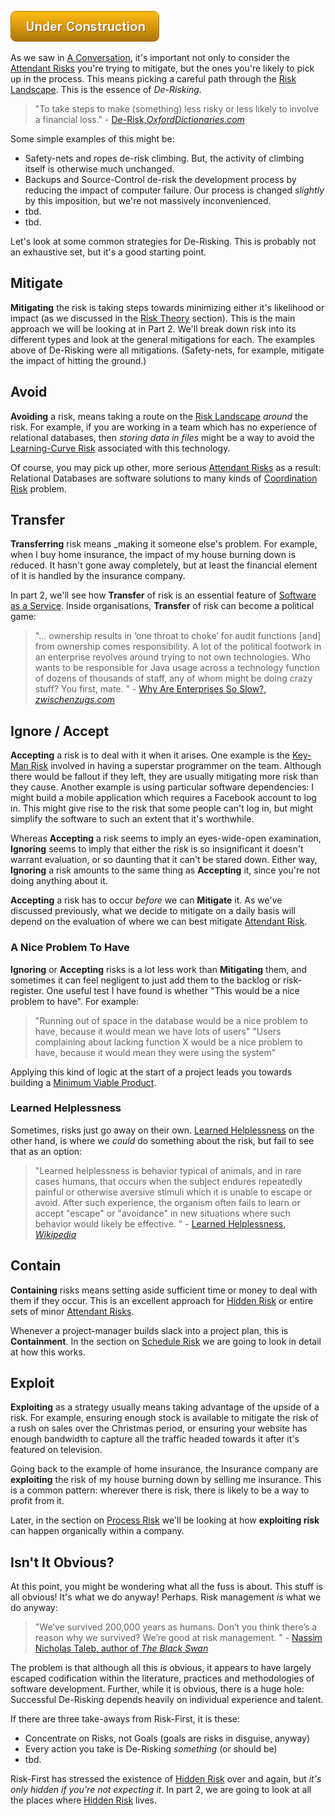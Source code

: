 ![Under Construction](images/state/uc.png)

As we saw in [A Conversation](A-Conversation), it's important not only to consider the [Attendant Risks](Glossary#attendant-risk) you're trying to mitigate, but the ones you're likely to pick up in the process.  This means picking a careful path through the [Risk Landscape](Glossary#risk-landscape).  This is the essence of _De-Risking_. 

> "To take steps to make (something) less risky or less likely to involve a financial loss." - [De-Risk,_OxfordDictionaries.com_](https://en.oxforddictionaries.com/definition/de-risk)

Some simple examples of this might be:

- Safety-nets and ropes de-risk climbing.  But, the activity of climbing itself is otherwise much unchanged.
- Backups and Source-Control de-risk the development process by reducing the impact of computer failure.  Our process is changed _slightly_ by this imposition, but we're not massively inconvenienced.
- tbd.
- tbd.

Let's look at some common strategies for De-Risking.  This is probably not an exhaustive set, but it's a good starting point.

## Mitigate

**Mitigating** the risk is taking steps towards minimizing either it's likelihood or impact (as we discussed in the [Risk Theory](Risk-Theory) section).  This is the main approach we will be looking at in Part 2.   We'll break down risk into its different types and look at the general mitigations for each.  The examples above of De-Risking were all mitigations.  (Safety-nets, for example, mitigate the impact of hitting the ground.)  

## Avoid

**Avoiding** a risk, means taking a route on the [Risk Landscape](Glossary#risk-landscape) _around_ the risk.  For example, if you are working in a team which has no experience of relational databases, then _storing data in files_ might be a way to avoid the [Learning-Curve Risk](Communication-Risk#learning-curve-risk) associated with this technology.  

Of course, you may pick up other, more serious [Attendant Risks](Glossary#attendant-risk) as a result: Relational Databases are software solutions to many kinds of [Coordination Risk](Coordination-Risk) problem.

## Transfer

**Transferring** risk means _making it someone else's problem.  For example, when I buy home insurance, the impact of my house burning down is reduced.  It hasn't gone away completely, but at least the financial element of it is handled by the insurance company.

In part 2, we'll see how **Transfer** of risk is an essential feature of [Software as a Service](Software-Dependency-Risk).  Inside organisations, **Transfer** of risk can become a political game:

> "... ownership results in ‘one throat to choke’ for audit functions [and] from ownership comes responsibility. A lot of the political footwork in an enterprise revolves around trying to not own technologies. Who wants to be responsible for Java usage across a technology function of dozens of thousands of staff, any of whom might be doing crazy stuff? You first, mate. " - [Why Are Enterprises So Slow?, _zwischenzugs.com_](https://zwischenzugs.com/2018/10/02/why-are-enterprises-so-slow/)

## Ignore / Accept

**Accepting** a risk is to deal with it when it arises.   One example is the [Key-Man Risk](Schedule-Risk#staff-risk) involved in having a superstar programmer on the team.  Although there would be fallout if they left, they are usually mitigating more risk than they cause.  Another example is using particular software dependencies:   I might build a mobile application which requires a Facebook account to log in.  This might give rise to the risk that some people can't log in, but might simplify the software to such an extent that it's worthwhile.

Whereas **Accepting** a risk seems to imply an eyes-wide-open examination, **Ignoring** seems to imply that either the risk is so insignificant it doesn't warrant evaluation, or so daunting that it can't be stared down.  Either way, **Ignoring** a risk amounts to the same thing as **Accepting** it, since you're not doing anything about it. 

**Accepting** a risk has to occur _before_ we can **Mitigate** it.  As we've discussed previously, what we decide to mitigate on a daily basis will depend on the evaluation of where we can best mitigate [Attendant Risk](Glossary#attendant-risk).   

### A Nice Problem To Have

**Ignoring** or **Accepting** risks is a lot less work than **Mitigating** them, and sometimes it can feel negligent to just add them to the backlog or risk-register.  One useful test I have found is whether "This would be a nice problem to have".  For example:

> "Running out of space in the database would be a nice problem to have, because it would mean we have lots of users"
> "Users complaining about lacking function X would be a nice problem to have, because it would mean they were using the system"

Applying this kind of logic at the start of a project leads you towards building a [Minimum Viable Product](https://en.wikipedia.org/wiki/Minimum_viable_product).

### Learned Helplessness

Sometimes, risks just go away on their own.  [Learned Helplessness](https://en.wikipedia.org/wiki/Learned_helplessness) on the other hand, is where we _could_ do something about the risk, but fail to see that as an option:

> "Learned helplessness is behavior typical of animals, and in rare cases humans, that occurs when the subject endures repeatedly painful or otherwise aversive stimuli which it is unable to escape or avoid. After such experience, the organism often fails to learn or accept "escape" or "avoidance" in new situations where such behavior would likely be effective. " - [Learned Helplessness, _Wikipedia_](https://en.wikipedia.org/wiki/Learned_helplessness)

## Contain

**Containing** risks means setting aside sufficient time or money to deal with them if they occur.  This is an excellent approach for [Hidden Risk](Glossary#hidden-risk) or entire sets of minor [Attendant Risks](Glossary#attendant-risk).  

Whenever a project-manager builds slack into a project plan, this is **Containment**.  In the section on [Schedule Risk](Schedule-Risk) we are going to look in detail at how this works. 

## Exploit

**Exploiting** as a strategy usually means taking advantage of the upside of a risk.   For example, ensuring enough stock is available to mitigate the risk of a rush on sales over the Christmas period, or ensuring your website has enough bandwidth to capture all the traffic headed towards it after it's featured on television.  

Going back to the example of home insurance, the Insurance company are **exploiting** the risk of my house burning down by selling me insurance.  This is a common pattern:  wherever there is risk, there is likely to be a way to profit from it.  

Later, in the section on [Process Risk](Process-Risk) we'll be looking at how **exploiting risk** can happen organically within a company. 

## Isn't It Obvious?

At this point, you might be wondering what all the fuss is about.   This stuff is all obvious!  It's what we do anyway!  Perhaps.  Risk management _is_ what we do anyway: 
 
 > "We’ve survived 200,000 years as humans.  Don’t you think there’s a reason why we survived? We’re good at risk management. " - [Nassim Nicholas Taleb, author of _The Black Swan_](https://www.zerohedge.com/news/2018-03-13/taleb-best-thing-society-bankruptcy-goldman-sachs)
 
The problem is that although all this _is_ obvious, it appears to have largely escaped codification within the literature, practices and methodologies of software development.  Further, while it is obvious, there is a huge hole:   Successful De-Risking depends heavily on individual experience and talent.  

If there are three take-aways from Risk-First, it is these:

- Concentrate on Risks, not Goals (goals are risks in disguise, anyway)
- Every action you take is De-Risking _something_ (or should be)
- tbd.


Risk-First has stressed the existence of [Hidden Risk](Glossary#hidden-risk) over and again, but _it's only hidden if you're not expecting it_.  In part 2, we are going to look at all the places where [Hidden Risk](Glossary#hidden-risk) lives.




